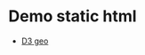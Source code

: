 # Demo static html

* [D3 geo](https://timtnleeproject.github.io/static-demo/d3-geomap-2.0.0/index.html)
